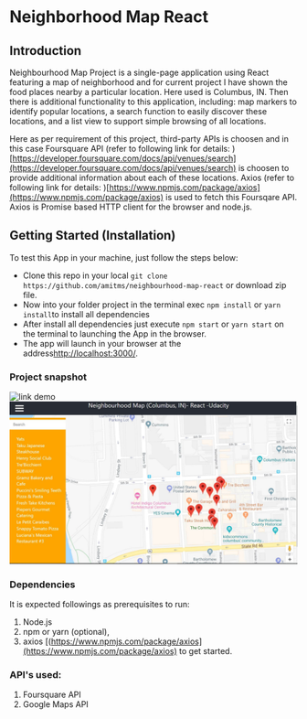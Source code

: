 # Neighborhood Map React
## Introduction
Neighbourhood Map Project is a single-page application using React featuring a map of neighborhood and for current project I have shown the food places nearby a particular location. Here used is Columbus, IN. Then there is additional functionality to this application, including: map markers to identify popular locations, a search function to easily discover these locations, and a list view to support simple browsing of all locations. 

Here as per requirement of this project, third-party APIs is choosen and in this case Foursquare API (refer to following link for details: ) [https://developer.foursquare.com/docs/api/venues/search](https://developer.foursquare.com/docs/api/venues/search) is choosen to provide additional information about each of these locations. Axios (refer to following link for details: )[https://www.npmjs.com/package/axios](https://www.npmjs.com/package/axios) is used to fetch this Foursqare API. Axios is Promise based HTTP client for the browser and node.js.

## Getting Started (Installation)
To test this App in your machine, just follow the steps below:
- Clone this repo in your local ```git clone https://github.com/amitms/neighbourhood-map-react``` or download zip file.
- Now into your folder project in the terminal exec ```npm install```  or ```yarn install```to install all dependencies
- After install all dependencies just execute ```npm start``` or ```yarn start``` on the terminal to launching the App in the browser.
- The app will launch in your browser at the address[http://localhost:3000/](http://localhost:3000/).

### Project snapshot
![link](https://amitms.github.io/neighbourhood-map-react/) demo
![preview](https://github.com/amitms/neighbourhood-map-react/blob/master/Capture.JPG)

### Dependencies
It is expected followings as prerequisites to run: 
1. Node.js
2. npm or yarn (optional), 
3. axios [(https://www.npmjs.com/package/axios](https://www.npmjs.com/package/axios) to get started.

### API's used:
1. Foursquare API
2. Google Maps API
